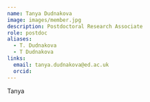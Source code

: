 ```yaml
---
name: Tanya Dudnakova
image: images/member.jpg
description: Postdoctoral Research Associate
role: postdoc
aliases:
  - T. Dudnakova
  - T Dudnakova
links:
  email: tanya.dudnakova@ed.ac.uk
  orcid:
---
```


Tanya
